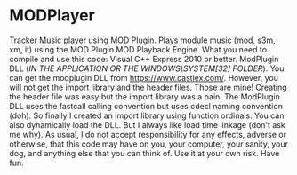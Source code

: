 # MODPlayer
Tracker Music player using MOD Plugin.
Plays module music (mod, s3m, xm, it) using the MOD Plugin MOD Playback Engine.
What you need to compile and use this code:
Visual C++ Express 2010 or better.
ModPlugin DLL (*IN THE APPLICATION OR THE WINDOWS\SYSTEM[32] FOLDER*).
You can get the modplugin DLL from https://www.castlex.com/.
However, you will not get the import library and the header files. Those are mine!
Creating the header file was easy but the import library was a pain.
The ModPlugin DLL uses the fastcall calling convention but uses cdecl naming convention (doh).
So finally I created an import library using function ordinals.
You can also dynamically load the DLL. But I always like load time linkage (don't ask me why).
As usual, I do not accept responsibility for any effects, adverse or otherwise, that this code may have on you, your computer, your sanity, your dog, and anything else that you can think of. Use it at your own risk. Have fun.
